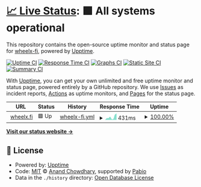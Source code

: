 # [📈 Live Status](https://status.wheelx.fi): <!--live status--> **🟩 All systems operational**

This repository contains the open-source uptime monitor and status page for [wheelx-fi](https://status.wheelx.fi), powered by [Upptime](https://github.com/upptime/upptime).

[![Uptime CI](https://github.com/wheelx-fi/wheelx-status/workflows/Uptime%20CI/badge.svg)](https://github.com/wheelx-fi/wheelx-status/actions?query=workflow%3A%22Uptime+CI%22)
[![Response Time CI](https://github.com/wheelx-fi/wheelx-status/workflows/Response%20Time%20CI/badge.svg)](https://github.com/wheelx-fi/wheelx-status/actions?query=workflow%3A%22Response+Time+CI%22)
[![Graphs CI](https://github.com/wheelx-fi/wheelx-status/workflows/Graphs%20CI/badge.svg)](https://github.com/wheelx-fi/wheelx-status/actions?query=workflow%3A%22Graphs+CI%22)
[![Static Site CI](https://github.com/wheelx-fi/wheelx-status/workflows/Static%20Site%20CI/badge.svg)](https://github.com/wheelx-fi/wheelx-status/actions?query=workflow%3A%22Static+Site+CI%22)
[![Summary CI](https://github.com/wheelx-fi/wheelx-status/workflows/Summary%20CI/badge.svg)](https://github.com/wheelx-fi/wheelx-status/actions?query=workflow%3A%22Summary+CI%22)

With [Upptime](https://upptime.js.org), you can get your own unlimited and free uptime monitor and status page, powered entirely by a GitHub repository. We use [Issues](https://github.com/wheelx-fi/wheelx-status/issues) as incident reports, [Actions](https://github.com/wheelx-fi/wheelx-status/actions) as uptime monitors, and [Pages](https://status.wheelx.fi) for the status page.

<!--start: status pages-->
<!-- This summary is generated by Upptime (https://github.com/upptime/upptime) -->
<!-- Do not edit this manually, your changes will be overwritten -->
<!-- prettier-ignore -->
| URL | Status | History | Response Time | Uptime |
| --- | ------ | ------- | ------------- | ------ |
| <img alt="" src="https://icons.duckduckgo.com/ip3/wheelx.fi.ico" height="13"> [wheelx.fi](https://wheelx.fi) | 🟩 Up | [wheelx-fi.yml](https://github.com/wheelx-fi/wheelx-status/commits/HEAD/history/wheelx-fi.yml) | <details><summary><img alt="Response time graph" src="./graphs/wheelx-fi/response-time-week.png" height="20"> 431ms</summary><br><a href="https://status.wheelx.fi/history/wheelx-fi"><img alt="Response time 371" src="https://img.shields.io/endpoint?url=https%3A%2F%2Fraw.githubusercontent.com%2Fwheelx-fi%2Fwheelx-status%2FHEAD%2Fapi%2Fwheelx-fi%2Fresponse-time.json"></a><br><a href="https://status.wheelx.fi/history/wheelx-fi"><img alt="24-hour response time 223" src="https://img.shields.io/endpoint?url=https%3A%2F%2Fraw.githubusercontent.com%2Fwheelx-fi%2Fwheelx-status%2FHEAD%2Fapi%2Fwheelx-fi%2Fresponse-time-day.json"></a><br><a href="https://status.wheelx.fi/history/wheelx-fi"><img alt="7-day response time 431" src="https://img.shields.io/endpoint?url=https%3A%2F%2Fraw.githubusercontent.com%2Fwheelx-fi%2Fwheelx-status%2FHEAD%2Fapi%2Fwheelx-fi%2Fresponse-time-week.json"></a><br><a href="https://status.wheelx.fi/history/wheelx-fi"><img alt="30-day response time 371" src="https://img.shields.io/endpoint?url=https%3A%2F%2Fraw.githubusercontent.com%2Fwheelx-fi%2Fwheelx-status%2FHEAD%2Fapi%2Fwheelx-fi%2Fresponse-time-month.json"></a><br><a href="https://status.wheelx.fi/history/wheelx-fi"><img alt="1-year response time 371" src="https://img.shields.io/endpoint?url=https%3A%2F%2Fraw.githubusercontent.com%2Fwheelx-fi%2Fwheelx-status%2FHEAD%2Fapi%2Fwheelx-fi%2Fresponse-time-year.json"></a></details> | <details><summary><a href="https://status.wheelx.fi/history/wheelx-fi">100.00%</a></summary><a href="https://status.wheelx.fi/history/wheelx-fi"><img alt="All-time uptime 100.00%" src="https://img.shields.io/endpoint?url=https%3A%2F%2Fraw.githubusercontent.com%2Fwheelx-fi%2Fwheelx-status%2FHEAD%2Fapi%2Fwheelx-fi%2Fuptime.json"></a><br><a href="https://status.wheelx.fi/history/wheelx-fi"><img alt="24-hour uptime 100.00%" src="https://img.shields.io/endpoint?url=https%3A%2F%2Fraw.githubusercontent.com%2Fwheelx-fi%2Fwheelx-status%2FHEAD%2Fapi%2Fwheelx-fi%2Fuptime-day.json"></a><br><a href="https://status.wheelx.fi/history/wheelx-fi"><img alt="7-day uptime 100.00%" src="https://img.shields.io/endpoint?url=https%3A%2F%2Fraw.githubusercontent.com%2Fwheelx-fi%2Fwheelx-status%2FHEAD%2Fapi%2Fwheelx-fi%2Fuptime-week.json"></a><br><a href="https://status.wheelx.fi/history/wheelx-fi"><img alt="30-day uptime 100.00%" src="https://img.shields.io/endpoint?url=https%3A%2F%2Fraw.githubusercontent.com%2Fwheelx-fi%2Fwheelx-status%2FHEAD%2Fapi%2Fwheelx-fi%2Fuptime-month.json"></a><br><a href="https://status.wheelx.fi/history/wheelx-fi"><img alt="1-year uptime 100.00%" src="https://img.shields.io/endpoint?url=https%3A%2F%2Fraw.githubusercontent.com%2Fwheelx-fi%2Fwheelx-status%2FHEAD%2Fapi%2Fwheelx-fi%2Fuptime-year.json"></a></details>

<!--end: status pages-->

[**Visit our status website →**](https://status.wheelx.fi)

## 📄 License

- Powered by: [Upptime](https://github.com/upptime/upptime)
- Code: [MIT](./LICENSE) © [Anand Chowdhary](https://anandchowdhary.com), supported by [Pabio](https://pabio.com)
- Data in the `./history` directory: [Open Database License](https://opendatacommons.org/licenses/odbl/1-0/)

